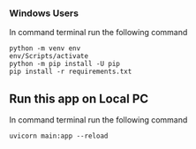 ### Windows Users
In command terminal run the following command
```shell
python -m venv env
env/Scripts/activate
python -m pip install -U pip
pip install -r requirements.txt
```

## Run this app on Local PC
In command terminal run the following command
```shell
uvicorn main:app --reload
```

